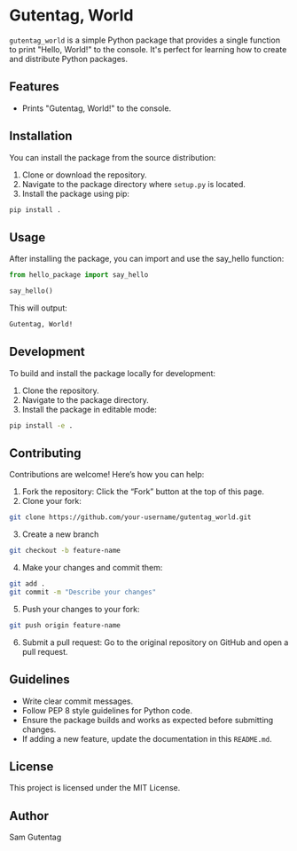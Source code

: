 # Gutentag, World

`gutentag_world` is a simple Python package that provides a single function to print "Hello, World!" to the console. It's perfect for learning how to create and distribute Python packages.

## Features

- Prints "Gutentag, World!" to the console.

## Installation

You can install the package from the source distribution:

1. Clone or download the repository.
2. Navigate to the package directory where `setup.py` is located.
3. Install the package using pip:

```bash
pip install .
```

## Usage

After installing the package, you can import and use the say_hello function:

```python
from hello_package import say_hello

say_hello()
```

This will output:

```sh
Gutentag, World!
```

## Development

To build and install the package locally for development:

1. Clone the repository.
2. Navigate to the package directory.
3. Install the package in editable mode:

```bash
pip install -e .
```

## Contributing

Contributions are welcome! Here’s how you can help:

1. Fork the repository: Click the “Fork” button at the top of this page.
2. Clone your fork:

```bash
git clone https://github.com/your-username/gutentag_world.git
```

3. Create a new branch

```bash
git checkout -b feature-name
```

4. Make your changes and commit them:

```bash
git add .
git commit -m "Describe your changes"
```

5. Push your changes to your fork:

```bash
git push origin feature-name
```

6. Submit a pull request: Go to the original repository on GitHub and open a pull request.

## Guidelines

- Write clear commit messages.
- Follow PEP 8 style guidelines for Python code.
- Ensure the package builds and works as expected before submitting changes.
- If adding a new feature, update the documentation in this `README.md`.

## License

This project is licensed under the MIT License.

## Author

Sam Gutentag
